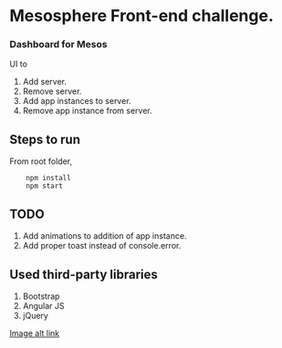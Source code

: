 # Mesosphere Front-end challenge.

### Dashboard for Mesos

UI to

1. Add server.
2. Remove server.
3. Add app instances to server.
4. Remove app instance from server.


## Steps to run

From root folder,

```
    npm install
    npm start
```

## TODO

1. Add animations to addition of app instance.
2. Add proper toast instead of console.error.

## Used third-party libraries

1. Bootstrap
2. Angular JS
3. jQuery

[Image alt link](https://imgur.com/RR5dCVP)